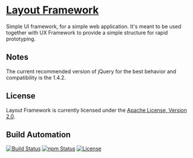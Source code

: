 # [Layout Framework](http://layout.hive.pt)

Simple UI framework, for a simple web application. It's meant to be used together with UX
Framework to provide a simple structure for rapid prototyping.

## Notes

The current recommended version of jQuery for the best behavior and compatibility is the 1.4.2.

## License

Layout Framework is currently licensed under the [Apache License, Version 2.0](http://www.apache.org/licenses/).

## Build Automation

[![Build Status](https://travis-ci.org/hivesolutions/layout.svg?branch=master)](https://travis-ci.org/hivesolutions/uxf)
[![npm Status](https://img.shields.io/npm/v/hive-layout.svg)](https://www.npmjs.com/package/hive-layout)
[![License](https://img.shields.io/badge/license-Apache%202.0-blue.svg)](https://www.apache.org/licenses/)
